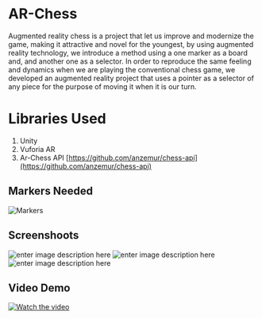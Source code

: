 # AR-Chess
Augmented reality chess is a project that let us improve and modernize the game, making it attractive and novel for the youngest, by using augmented reality technology, we introduce a method using a one marker as a board and, and another one as a selector. 
In order to reproduce the same feeling and dynamics when we are playing the conventional chess game, we developed an augmented reality project that uses a pointer as a selector of any piece for the purpose of moving it when it is our turn.


# Libraries Used

 1. Unity
 2. Vuforia AR
 3. Ar-Chess API [https://github.com/anzemur/chess-api](https://github.com/anzemur/chess-api)

## Markers Needed
![Markers](https://lh3.googleusercontent.com/lLXnqf1dL76r4n5wdA4Yi4lKIlSYpRylS1goDbZfm5jdmwP0Yl0k8ppl_3C97JUxcgoB0PVrWC9H)

## Screenshoots

![enter image description here](https://lh3.googleusercontent.com/eZWQKfWsj_kFeIN0iS8qzxAKCwrQYOsTfQC-G6ay6UE1kOIYS9Jv5SmwuoGGG1JfP2Khaq2Kq2NN)
![enter image description here](https://lh3.googleusercontent.com/pbxMlb7U3BJ4GSx_LUBiuFkSG_unODP6Qul4otbfbfnyNo8hf5N1F6Xtzar2XM9qzgoqYOC1FKNl)![enter image description here](https://lh3.googleusercontent.com/E7gx5LVE1POwNwTs9HR28379j82CLYSqXJOhWv0hgfE36HBJ1s4aWZbgObAQD3j0GrGarQ5W90Ju)


## Video Demo
[![Watch the video](https://i.imgur.com/vKb2F1B.png)](https://drive.google.com/open?id=11ONxoNjXnNed2UxPB0Auj59r2mlTX_fS)
